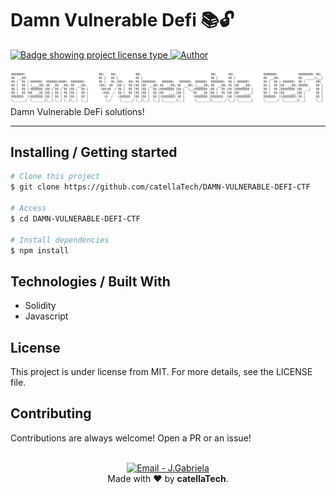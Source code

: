 <h1>Damn Vulnerable Defi 📚🔓</h1>
 <a href="https://github.com/maurodesouza/profile-readme-generator/blob/master/LICENSE.md" target="_blank">
    <img alt="Badge showing project license type" src="https://img.shields.io/github/license/maurodesouza/profile-readme-generator?color=f85149">
  </a>

  <a href="https://github.com/catellaTech" target="_blank">
    <img alt="Author" src="https://img.shields.io/badge/made%20by-CatellaTech-blueviolet?style=flat-square">
  </a>
<br>
<br>
<img src="./cover.png">
Damn Vulnerable DeFi solutions!
<hr>
<h2> Installing / Getting started </h2>

```bash
# Clone this project
$ git clone https://github.com/catellaTech/DAMN-VULNERABLE-DEFI-CTF

# Access
$ cd DAMN-VULNERABLE-DEFI-CTF

# Install dependencies
$ npm install

``` 

<!-- <h2>Commands</h2> -->


<h2> Technologies / Built With </h2>

- Solidity
- Javascript

<h2>License</h2>

<p>This project is under license from MIT. For more details, see the LICENSE file.</p>

<h2>Contributing</h2>
Contributions are always welcome! Open a PR or an issue!

<br>
<br>

<p align="center">
<a href="mailto:catellatech@gmail.com" target="_blank" >
  <img alt="Email - J.Gabriela" src="https://img.shields.io/badge/Email--%23F8952D?style=social&logo=gmail">
</a> 
<br/>
  Made with ❤️ by <b>catellaTech</b>.
<p/>


